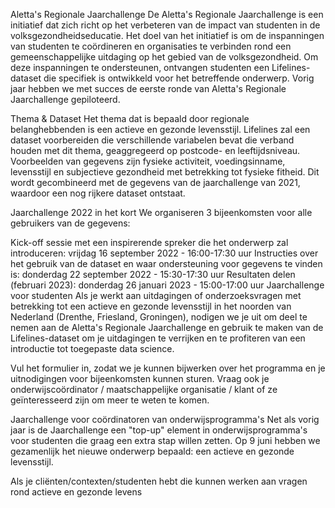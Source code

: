 Aletta's Regionale Jaarchallenge
De Aletta's Regionale Jaarchallenge is een initiatief dat zich richt op het verbeteren van de impact van studenten in de volksgezondheidseducatie. Het doel van het initiatief is om de inspanningen van studenten te coördineren en organisaties te verbinden rond een gemeenschappelijke uitdaging op het gebied van de volksgezondheid. Om deze inspanningen te ondersteunen, ontvangen studenten een Lifelines-dataset die specifiek is ontwikkeld voor het betreffende onderwerp. Vorig jaar hebben we met succes de eerste ronde van Aletta's Regionale Jaarchallenge gepiloteerd.

Thema & Dataset
Het thema dat is bepaald door regionale belanghebbenden is een actieve en gezonde levensstijl. Lifelines zal een dataset voorbereiden die verschillende variabelen bevat die verband houden met dit thema, geaggregeerd op postcode- en leeftijdsniveau. Voorbeelden van gegevens zijn fysieke activiteit, voedingsinname, levensstijl en subjectieve gezondheid met betrekking tot fysieke fitheid. Dit wordt gecombineerd met de gegevens van de jaarchallenge van 2021, waardoor een nog rijkere dataset ontstaat.

Jaarchallenge 2022 in het kort
We organiseren 3 bijeenkomsten voor alle gebruikers van de gegevens:

Kick-off sessie met een inspirerende spreker die het onderwerp zal introduceren: vrijdag 16 september 2022 - 16:00-17:30 uur
Instructies over het gebruik van de dataset en waar ondersteuning voor gegevens te vinden is: donderdag 22 september 2022 - 15:30-17:30 uur
Resultaten delen (februari 2023): donderdag 26 januari 2023 - 15:00-17:00 uur
Jaarchallenge voor studenten
Als je werkt aan uitdagingen of onderzoeksvragen met betrekking tot een actieve en gezonde levensstijl in het noorden van Nederland (Drenthe, Friesland, Groningen), nodigen we je uit om deel te nemen aan de Aletta's Regionale Jaarchallenge en gebruik te maken van de Lifelines-dataset om je uitdagingen te verrijken en te profiteren van een introductie tot toegepaste data science.

Vul het formulier in, zodat we je kunnen bijwerken over het programma en je uitnodigingen voor bijeenkomsten kunnen sturen. Vraag ook je onderwijscoördinator / maatschappelijke organisatie / klant of ze geïnteresseerd zijn om meer te weten te komen.

Jaarchallenge voor coördinatoren van onderwijsprogramma's
Net als vorig jaar is de Jaarchallenge een "top-up" element in onderwijsprogramma's voor studenten die graag een extra stap willen zetten. Op 9 juni hebben we gezamenlijk het nieuwe onderwerp bepaald: een actieve en gezonde levensstijl.

Als je cliënten/contexten/studenten hebt die kunnen werken aan vragen rond actieve en gezonde levens